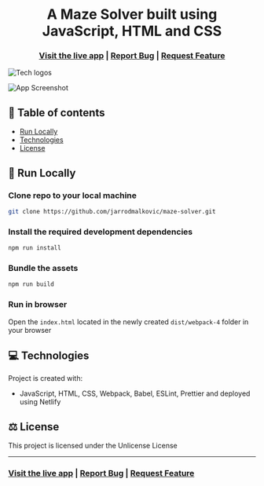 <h1 align="center">A Maze Solver built using JavaScript, HTML and CSS</h1>

<h3 align="center">
  <a href="https://mazesolver.xyz/">Visit the live app</a> |
  <a href="https://github.com/jarrodmalkovic/maze-solver/issues">Report Bug</a> |
  <a href="https://github.com/jarrodmalkovic/maze-solver/issues">Request Feature</a> 
</h3>

![Tech logos](https://i.ibb.co/pWb31Wy/tech-info-maze-solver.png)

![App Screenshot](https://i.ibb.co/fDkgDdD/maze-solver.gif)
## 📝 Table of contents

- [Run Locally](#-run-locally)
- [Technologies](#-technologies)
- [License](#-license)

## 🚀 Run Locally

### Clone repo to your local machine 


```bash
git clone https://github.com/jarrodmalkovic/maze-solver.git
```

### Install the required development dependencies

```bash
npm run install
```

### Bundle the assets

```bash
npm run build
```

### Run in browser

Open the `index.html` located in the newly created `dist/webpack-4` folder in your browser

## 💻 Technologies

Project is created with:
- JavaScript, HTML, CSS, Webpack, Babel, ESLint, Prettier and deployed using Netlify

## ⚖️ License

This project is licensed under the Unlicense License

<hr>

<h3>
  <a href="https://mazesolver.xyz/">Visit the live app</a> |
  <a href="https://github.com/jarrodmalkovic/maze-solver/issues">Report Bug</a> |
  <a href="https://github.com/jarrodmalkovic/maze-solver/issues">Request Feature</a> 
</h3>
